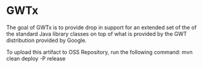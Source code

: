 # GWTx #

The goal of GWTx is to provide drop in support for an extended set of the of the standard Java library classes on top of what is provided by the GWT distribution provided by Google.

To upload this artifact to OSS Repository, run the following command:
mvn clean deploy -P release